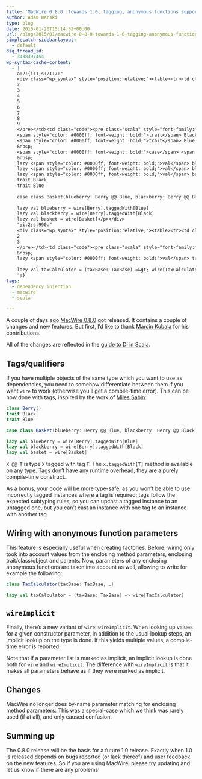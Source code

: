 ```yaml
---
title: 'MacWire 0.8.0: towards 1.0, tagging, anonymous functions support'
author: Adam Warski
type: blog
date: 2015-01-20T15:14:52+00:00
url: /blog/2015/01/macwire-0-8-0-towards-1-0-tagging-anonymous-functions-support/
simplecatch-sidebarlayout:
  - default
dsq_thread_id:
  - 3438397454
wp-syntax-cache-content:
  - |
    a:2:{i:1;s:2117:"
    <div class="wp_syntax" style="position:relative;"><table><tr><td class="line_numbers"><pre>1
    2
    3
    4
    5
    6
    7
    8
    9
    </pre></td><td class="code"><pre class="scala" style="font-family:monospace;"><span style="color: #0000ff; font-weight: bold;">class</span> Berry<span style="color: #F78811;">&#40;</span><span style="color: #F78811;">&#41;</span>
    <span style="color: #0000ff; font-weight: bold;">trait</span> Black
    <span style="color: #0000ff; font-weight: bold;">trait</span> Blue
    &nbsp;
    <span style="color: #0000ff; font-weight: bold;">case</span> <span style="color: #0000ff; font-weight: bold;">class</span> Basket<span style="color: #F78811;">&#40;</span>blueberry<span style="color: #000080;">:</span> Berry <span style="color: #000080;">@@</span> Blue, blackberry<span style="color: #000080;">:</span> Berry <span style="color: #000080;">@@</span> Black<span style="color: #F78811;">&#41;</span>
    &nbsp;
    lazy <span style="color: #0000ff; font-weight: bold;">val</span> blueberry <span style="color: #000080;">=</span> wire<span style="color: #F78811;">&#91;</span>Berry<span style="color: #F78811;">&#93;</span>.<span style="color: #000000;">taggedWith</span><span style="color: #F78811;">&#91;</span>Blue<span style="color: #F78811;">&#93;</span>
    lazy <span style="color: #0000ff; font-weight: bold;">val</span> blackberry <span style="color: #000080;">=</span> wire<span style="color: #F78811;">&#91;</span>Berry<span style="color: #F78811;">&#93;</span>.<span style="color: #000000;">taggedWith</span><span style="color: #F78811;">&#91;</span>Black<span style="color: #F78811;">&#93;</span>
    lazy <span style="color: #0000ff; font-weight: bold;">val</span> basket <span style="color: #000080;">=</span> wire<span style="color: #F78811;">&#91;</span>Basket<span style="color: #F78811;">&#93;</span></pre></td></tr></table><p class="theCode" style="display:none;">class Berry()
    trait Black
    trait Blue
    
    case class Basket(blueberry: Berry @@ Blue, blackberry: Berry @@ Black)
    
    lazy val blueberry = wire[Berry].taggedWith[Blue]
    lazy val blackberry = wire[Berry].taggedWith[Black]
    lazy val basket = wire[Basket]</p></div>
    ";i:2;s:990:"
    <div class="wp_syntax" style="position:relative;"><table><tr><td class="line_numbers"><pre>1
    2
    3
    </pre></td><td class="code"><pre class="scala" style="font-family:monospace;"><span style="color: #0000ff; font-weight: bold;">class</span> TaxCalculator<span style="color: #F78811;">&#40;</span>taxBase<span style="color: #000080;">:</span> TaxBase, …<span style="color: #F78811;">&#41;</span>
    &nbsp;
    lazy <span style="color: #0000ff; font-weight: bold;">val</span> taxCalculator <span style="color: #000080;">=</span> <span style="color: #F78811;">&#40;</span>taxBase<span style="color: #000080;">:</span> TaxBase<span style="color: #F78811;">&#41;</span> <span style="color: #000080;">=&gt;</span> wire<span style="color: #F78811;">&#91;</span>TaxCalculator<span style="color: #F78811;">&#93;</span></pre></td></tr></table><p class="theCode" style="display:none;">class TaxCalculator(taxBase: TaxBase, …)
    
    lazy val taxCalculator = (taxBase: TaxBase) =&gt; wire[TaxCalculator]</p></div>
    ";}
tags:
  - dependency injection
  - macwire
  - scala

---
```

A couple of days ago [MacWire 0.8.0][1] got released. It contains a couple of changes and new features. But first, I’d like to thank [Marcin Kubala][2] for his contributions.

All of the changes are reflected in the [guide to DI in Scala][3].

## Tags/qualifiers

If you have multiple objects of the same type which you want to use as dependencies, you need to somehow differentiate between them if you want `wire` to work (otherwise you’ll get a compile-time error). This can be now done with tags, inspired by the work of [Miles Sabin][4]:
```scala
class Berry()
trait Black
trait Blue

case class Basket(blueberry: Berry @@ Blue, blackberry: Berry @@ Black)

lazy val blueberry = wire[Berry].taggedWith[Blue]
lazy val blackberry = wire[Berry].taggedWith[Black]
lazy val basket = wire[Basket]
```

`X @@ T` is type `X` tagged with tag `T`. The `x.taggedWith[T]` method is available on any type. Tags don’t have any runtime overhead, they are a purely compile-time construct.

As a bonus, your code will be more type-safe, as you won’t be able to use incorrectly tagged instances where a tag is required: tags follow the expected subtyping rules, so you can upcast a tagged instance to an untagged one, but you can’t cast an instance with one tag to an instance with another tag.

## Wiring with anonymous function parameters

This feature is especially useful when creating factories. Before, wiring only took into account values from the enclosing method parameters, enclosing trait/class/object and parents. Now, parameters of any enclosing anonymous functions are taken into account as well, allowing to write for example the following:
```scala
class TaxCalculator(taxBase: TaxBase, …)

lazy val taxCalculator = (taxBase: TaxBase) => wire[TaxCalculator]
```

## `wireImplicit`

Finally, there’s a new variant of `wire`: `wireImplicit`. When looking up values for a given constructor parameter, in addition to the usual lookup steps, an implicit lookup on the type is done. If this yields multiple values, a compile-time error is reported.

Note that if a parameter list is marked as implicit, an implicit lookup is done both for `wire` and `wireImplicit`. The difference with `wireImplicit` is that it makes all parameters behave as if they were marked as implicit.

## Changes

MacWire no longer does by-name parameter matching for enclosing method parameters. This was a special-case which we think was rarely used (if at all), and only caused confusion.

## Summing up

The 0.8.0 release will be the basis for a future 1.0 release. Exactly when 1.0 is released depends on bugs reported (or lack thereof) and user feedback on the new features. So if you are using MacWire, please try updating and let us know if there are any problems!

 [1]: https://github.com/adamw/macwire
 [2]: https://twitter.com/marcin_kubala
 [3]: http://di-in-scala.github.io
 [4]: https://gist.github.com/milessabin/89c9b47a91017973a35f
